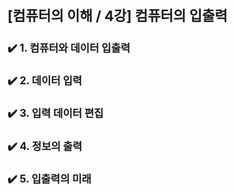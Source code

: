 # [컴퓨터의 이해 / 4강] 컴퓨터의 입출력

## ✔️ 1. 컴퓨터와 데이터 입출력

## ✔️ 2. 데이터 입력

## ✔️ 3. 입력 데이터 편집

## ✔️ 4. 정보의 출력

## ✔️ 5. 입출력의 미래